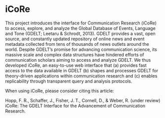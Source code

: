 # iCoRe
This project introduces the interface for Communication Research (iCoRe) to access, explore, and analyze the Global Database of Events, Language and Tone (GDELT; Leetaru &amp; Schrodt, 2013). GDELT provides a vast, open source, and constantly updated repository of online news and event metadata collected from tens of thousands of news outlets around the world. Despite GDELT’s promise for advancing communication science, its massive scale and complex data structures have hindered efforts of communication scholars aiming to access and analyze GDELT. We thus developed iCoRe, an easy-to-use web interface that (a) provides fast access to the data available in GDELT (b) shapes and processes GDELT for theory-driven applications within communication research and (c) enables replicability through transparent query and analysis protocols.

When using iCoRe, please consider citing this article:

Hopp, F. R., Schaffer, J., Fisher, J. T., Cornell, D., & Weber, R. (under review) iCoRe: The GDELT Interface for the Advancement of Communication Research. 
